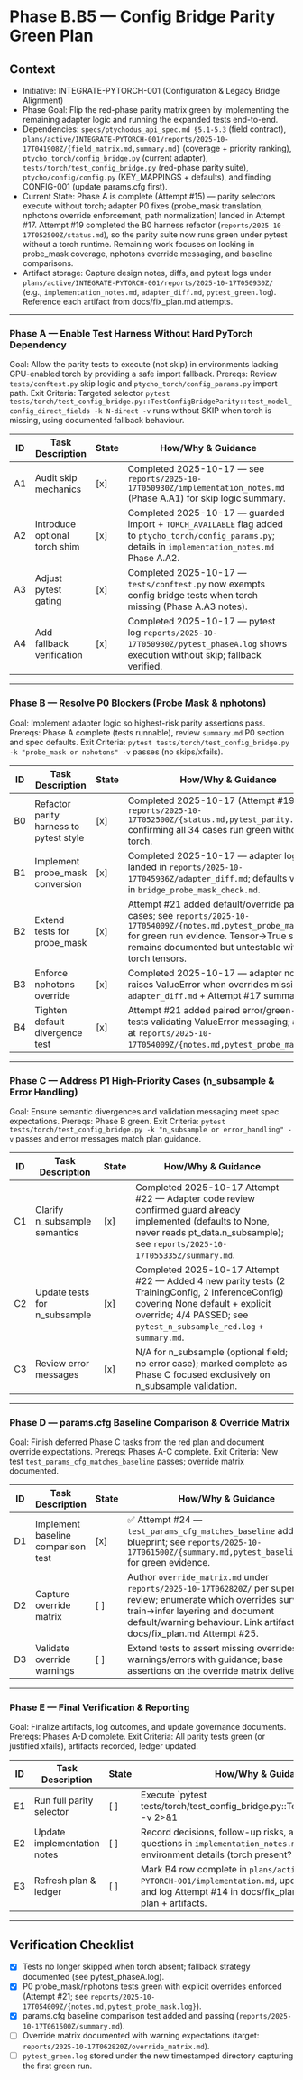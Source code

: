 # Phase B.B5 — Config Bridge Parity Green Plan

## Context
- Initiative: INTEGRATE-PYTORCH-001 (Configuration & Legacy Bridge Alignment)
- Phase Goal: Flip the red-phase parity matrix green by implementing the remaining adapter logic and running the expanded tests end-to-end.
- Dependencies: `specs/ptychodus_api_spec.md §5.1-5.3` (field contract), `plans/active/INTEGRATE-PYTORCH-001/reports/2025-10-17T041908Z/{field_matrix.md,summary.md}` (coverage + priority ranking), `ptycho_torch/config_bridge.py` (current adapter), `tests/torch/test_config_bridge.py` (red-phase parity suite), `ptycho/config/config.py` (KEY_MAPPINGS + defaults), and finding CONFIG-001 (update params.cfg first).
- Current State: Phase A is complete (Attempt #15) — parity selectors execute without torch; adapter P0 fixes (probe_mask translation, nphotons override enforcement, path normalization) landed in Attempt #17. Attempt #19 completed the B0 harness refactor (`reports/2025-10-17T052500Z/status.md`), so the parity suite now runs green under pytest without a torch runtime. Remaining work focuses on locking in probe_mask coverage, nphotons override messaging, and baseline comparisons.
- Artifact storage: Capture design notes, diffs, and pytest logs under `plans/active/INTEGRATE-PYTORCH-001/reports/2025-10-17T050930Z/` (e.g., `implementation_notes.md`, `adapter_diff.md`, `pytest_green.log`). Reference each artifact from docs/fix_plan.md attempts.

---

### Phase A — Enable Test Harness Without Hard PyTorch Dependency
Goal: Allow the parity tests to execute (not skip) in environments lacking GPU-enabled torch by providing a safe import fallback.
Prereqs: Review `tests/conftest.py` skip logic and `ptycho_torch/config_params.py` import path.
Exit Criteria: Targeted selector `pytest tests/torch/test_config_bridge.py::TestConfigBridgeParity::test_model_config_direct_fields -k N-direct -v` runs without SKIP when torch is missing, using documented fallback behaviour.

| ID | Task Description | State | How/Why & Guidance |
| --- | --- | --- | --- |
| A1 | Audit skip mechanics | [x] | Completed 2025-10-17 — see `reports/2025-10-17T050930Z/implementation_notes.md` (Phase A.A1) for skip logic summary. |
| A2 | Introduce optional torch shim | [x] | Completed 2025-10-17 — guarded import + `TORCH_AVAILABLE` flag added to `ptycho_torch/config_params.py`; details in `implementation_notes.md` Phase A.A2. |
| A3 | Adjust pytest gating | [x] | Completed 2025-10-17 — `tests/conftest.py` now exempts config bridge tests when torch missing (Phase A.A3 notes). |
| A4 | Add fallback verification | [x] | Completed 2025-10-17 — pytest log `reports/2025-10-17T050930Z/pytest_phaseA.log` shows execution without skip; fallback verified. |

---

### Phase B — Resolve P0 Blockers (Probe Mask & nphotons)
Goal: Implement adapter logic so highest-risk parity assertions pass.
Prereqs: Phase A complete (tests runnable), review `summary.md` P0 section and spec defaults.
Exit Criteria: `pytest tests/torch/test_config_bridge.py -k "probe_mask or nphotons" -v` passes (no skips/xfails).

| ID | Task Description | State | How/Why & Guidance |
| --- | --- | --- | --- |
| B0 | Refactor parity harness to pytest style | [x] | Completed 2025-10-17 (Attempt #19) — see `reports/2025-10-17T052500Z/{status.md,pytest_parity.log}` confirming all 34 cases run green without torch. |
| B1 | Implement probe_mask conversion | [x] | Completed 2025-10-17 — adapter logic landed in `reports/2025-10-17T045936Z/adapter_diff.md`; defaults verified in `bridge_probe_mask_check.md`. |
| B2 | Extend tests for probe_mask | [x] | Attempt #21 added default/override parity cases; see `reports/2025-10-17T054009Z/{notes.md,pytest_probe_mask.log}` for green run evidence. Tensor→True scenario remains documented but untestable without torch tensors. |
| B3 | Enforce nphotons override | [x] | Completed 2025-10-17 — adapter now raises ValueError when overrides missing; see `adapter_diff.md` + Attempt #17 summary. |
| B4 | Tighten default divergence test | [x] | Attempt #21 added paired error/green-path tests validating ValueError messaging; artifacts at `reports/2025-10-17T054009Z/{notes.md,pytest_probe_mask.log}`. |

---

### Phase C — Address P1 High-Priority Cases (n_subsample & Error Handling)
Goal: Ensure semantic divergences and validation messaging meet spec expectations.
Prereqs: Phase B green.
Exit Criteria: `pytest tests/torch/test_config_bridge.py -k "n_subsample or error_handling" -v` passes and error messages match plan guidance.

| ID | Task Description | State | How/Why & Guidance |
| --- | --- | --- | --- |
| C1 | Clarify n_subsample semantics | [x] | Completed 2025-10-17 Attempt #22 — Adapter code review confirmed guard already implemented (defaults to None, never reads pt_data.n_subsample); see `reports/2025-10-17T055335Z/summary.md`. |
| C2 | Update tests for n_subsample | [x] | Completed 2025-10-17 Attempt #22 — Added 4 new parity tests (2 TrainingConfig, 2 InferenceConfig) covering None default + explicit override; 4/4 PASSED; see `pytest_n_subsample_red.log` + `summary.md`. |
| C3 | Review error messages | [x] | N/A for n_subsample (optional field; no error case); marked complete as Phase C focused exclusively on n_subsample validation. |

---

### Phase D — params.cfg Baseline Comparison & Override Matrix
Goal: Finish deferred Phase C tasks from the red plan and document override expectations.
Prereqs: Phases A-C complete.
Exit Criteria: New test `test_params_cfg_matches_baseline` passes; override matrix documented.

| ID | Task Description | State | How/Why & Guidance |
| --- | --- | --- | --- |
| D1 | Implement baseline comparison test | [x] | ✅ Attempt #24 — `test_params_cfg_matches_baseline` added per blueprint; see `reports/2025-10-17T061500Z/{summary.md,pytest_baseline.log}` for green evidence. |
| D2 | Capture override matrix | [ ] | Author `override_matrix.md` under `reports/2025-10-17T062820Z/` per supervisor review; enumerate which overrides survive train→infer layering and document default/warning behaviour. Link artifact from docs/fix_plan.md Attempt #25. |
| D3 | Validate override warnings | [ ] | Extend tests to assert missing overrides raise warnings/errors with guidance; base assertions on the override matrix deliverable. |

---

### Phase E — Final Verification & Reporting
Goal: Finalize artifacts, log outcomes, and update governance documents.
Prereqs: Phases A-D complete.
Exit Criteria: All parity tests green (or justified xfails), artifacts recorded, ledger updated.

| ID | Task Description | State | How/Why & Guidance |
| --- | --- | --- | --- |
| E1 | Run full parity selector | [ ] | Execute `pytest tests/torch/test_config_bridge.py::TestConfigBridgeParity -v 2>&1 | tee plans/active/INTEGRATE-PYTORCH-001/reports/2025-10-17T050930Z/pytest_green.log`. Annotate pass/fail summary. |
| E2 | Update implementation notes | [ ] | Record decisions, follow-up risks, and outstanding questions in `implementation_notes.md`. Include environment details (torch present? fallback used?). |
| E3 | Refresh plan & ledger | [ ] | Mark B4 row complete in `plans/active/INTEGRATE-PYTORCH-001/implementation.md`, update B5 guidance, and log Attempt #14 in docs/fix_plan.md linking to this plan + artifacts. |

---

## Verification Checklist
- [x] Tests no longer skipped when torch absent; fallback strategy documented (see pytest_phaseA.log).
- [x] P0 probe_mask/nphotons tests green with explicit overrides enforced (Attempt #21; see `reports/2025-10-17T054009Z/{notes.md,pytest_probe_mask.log}`).
- [x] params.cfg baseline comparison test added and passing (`reports/2025-10-17T061500Z/summary.md`).
- [ ] Override matrix documented with warning expectations (target: `reports/2025-10-17T062820Z/override_matrix.md`).
- [ ] `pytest_green.log` stored under the new timestamped directory capturing the first green run.

